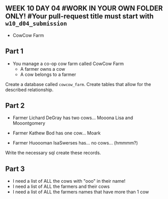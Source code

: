 WEEK 10 DAY 04
#WORK IN YOUR OWN FOLDER ONLY!
#Your pull-request title must start with `w10_d04_submission`
---
- CowCow Farm

## Part 1


- You manage a co-op cow farm called CowCow Farm
  - A farmer owns a cow
  - A cow belongs to a farmer

Create a database called `cowcow_farm`.  Create tables that allow for the described relationship.

## Part 2

- Farmer Lichard DeGray has two cows... Mooona Lisa and Mooontgomery

- Farmer Kathew Bod has one cow... Moark

- Farmer Huoooman IsaSwerses has... no cows... (hmmmm?)

Write the necessary sql create these records.


## Part 3



- I need a list of ALL the cows with "ooo" in their name!
- I need a list of ALL the farmers and their cows
- I need a list of ALL the farmers names that have more than 1 cow
